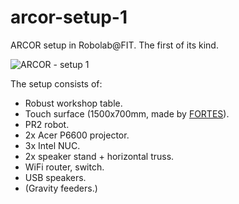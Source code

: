 # arcor-setup-1
ARCOR setup in Robolab@FIT. The first of its kind.

![ARCOR - setup 1](https://i.imgur.com/RhbgPBf.jpg)

The setup consists of:
  * Robust workshop table.
  * Touch surface (1500x700mm, made by [FORTES](http://www.fortes.cz/)).
  * PR2 robot.
  * 2x Acer P6600 projector.
  * 3x Intel NUC.
  * 2x speaker stand + horizontal truss.
  * WiFi router, switch.
  * USB speakers.
  * (Gravity feeders.)
